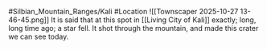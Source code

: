 #Silbian_Mountain_Ranges/Kali #Location 
![[Townscaper 2025-10-27 13-46-45.png]]
It is said that at this spot in [[Living City of Kali]] exactly; long, long time ago; a star fell. It shot through the mountain, and made this crater we can see today. 